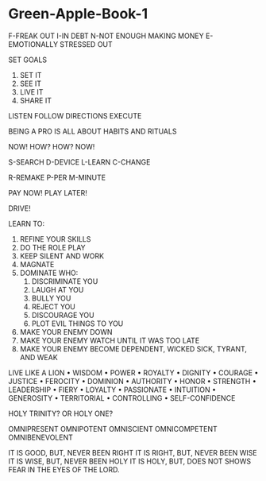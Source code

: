 # Green-Apple-Book-1

F-FREAK OUT
I-IN DEBT
N-NOT ENOUGH MAKING MONEY
E-EMOTIONALLY STRESSED OUT

SET GOALS
1. SET IT
2. SEE IT
3. LIVE IT
4. SHARE IT

LISTEN
FOLLOW DIRECTIONS
EXECUTE

BEING A PRO IS ALL ABOUT HABITS AND RITUALS

NOW! HOW?
HOW? NOW!

S-SEARCH
D-DEVICE
L-LEARN
C-CHANGE

R-REMAKE
P-PER
M-MINUTE

PAY NOW!
PLAY LATER!

DRIVE!

LEARN TO:
1. REFINE YOUR SKILLS
2. DO THE ROLE PLAY
3. KEEP SILENT AND WORK
4. MAGNATE
5. DOMINATE WHO:
      1. DISCRIMINATE YOU
      2. LAUGH AT YOU
      3. BULLY YOU
      4. REJECT YOU
      5. DISCOURAGE YOU
      6. PLOT EVIL THINGS TO YOU
6. MAKE YOUR ENEMY DOWN
7. MAKE YOUR ENEMY WATCH UNTIL IT WAS TOO LATE
8. MAKE YOUR ENEMY BECOME DEPENDENT, WICKED SICK, TYRANT, AND WEAK

LIVE LIKE A LION
    • WISDOM
    • POWER
    • ROYALTY
    • DIGNITY
    • COURAGE
    • JUSTICE
    • FEROCITY
    • DOMINION
    • AUTHORITY
    • HONOR
    • STRENGTH
    • LEADERSHIP
    • FIERY
    • LOYALTY
    • PASSIONATE
    • INTUITION
    • GENEROSITY
    • TERRITORIAL
    • CONTROLLING
    • SELF-CONFIDENCE

HOLY TRINITY?
OR
HOLY ONE?

OMNIPRESENT
OMNIPOTENT
OMNISCIENT
OMNICOMPETENT
OMNIBENEVOLENT

IT IS GOOD, BUT, NEVER BEEN RIGHT
IT IS RIGHT, BUT, NEVER BEEN WISE
IT IS WISE, BUT, NEVER BEEN HOLY
IT IS HOLY, BUT, DOES NOT SHOWS FEAR IN THE EYES OF THE LORD.
